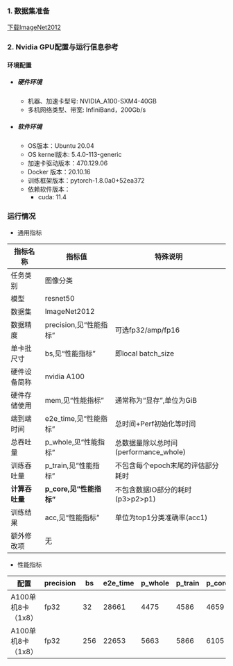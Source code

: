 ### 1. 数据集准备
[下载ImageNet2012](../../benchmarks/resnet50) 

### 2. Nvidia GPU配置与运行信息参考
#### 环境配置
- ##### 硬件环境
    - 机器、加速卡型号: NVIDIA_A100-SXM4-40GB
    - 多机网络类型、带宽: InfiniBand，200Gb/s
- ##### 软件环境
   - OS版本：Ubuntu 20.04
   - OS kernel版本: 5.4.0-113-generic
   - 加速卡驱动版本：470.129.06
   - Docker 版本：20.10.16
   - 训练框架版本：pytorch-1.8.0a0+52ea372
   - 依赖软件版本：
     - cuda: 11.4

### 运行情况

* 通用指标

| 指标名称       | 指标值                  | 特殊说明                              |
| -------------- | ----------------------- | ------------------------------------- |
| 任务类别       | 图像分类                |                                       |
| 模型           | resnet50                |                                       |
| 数据集         | ImageNet2012            |                                       |
| 数据精度       | precision,见“性能指标”  | 可选fp32/amp/fp16                     |
| 单卡批尺寸     | bs,见“性能指标”         | 即local batch_size                    |
| 硬件设备简称   | nvidia A100             |                                       |
| 硬件存储使用   | mem,见“性能指标”        | 通常称为“显存”,单位为GiB              |
| 端到端时间     | e2e_time,见“性能指标”   | 总时间+Perf初始化等时间               |
| 总吞吐量       | p_whole,见“性能指标”    | 总数据量除以总时间(performance_whole) |
| 训练吞吐量     | p_train,见“性能指标”    | 不包含每个epoch末尾的评估部分耗时     |
| **计算吞吐量** | **p_core,见“性能指标”** | 不包含数据IO部分的耗时(p3>p2>p1)      |
| 训练结果       | acc,见“性能指标”        | 单位为top1分类准确率(acc1)            |
| 额外修改项     | 无                      |                                       |

* 性能指标

| 配置               | precision | bs   | e2e_time | p_whole | p_train | p_core | acc  | mem |
| ------------------ | --------- | ---- | ---- | ---- | ---- | ---- |  ---- | ---- |
| A100单机8卡（1x8） | fp32 | 32 | 28661 | 4475 | 4586    | 4659 | 75.0% | 5.8/40.0 |
| A100单机8卡（1x8） | fp32 | 256 | 22653    | 5663    | 5866    | 6105   | 73.5% | 28.3/40.0 |



